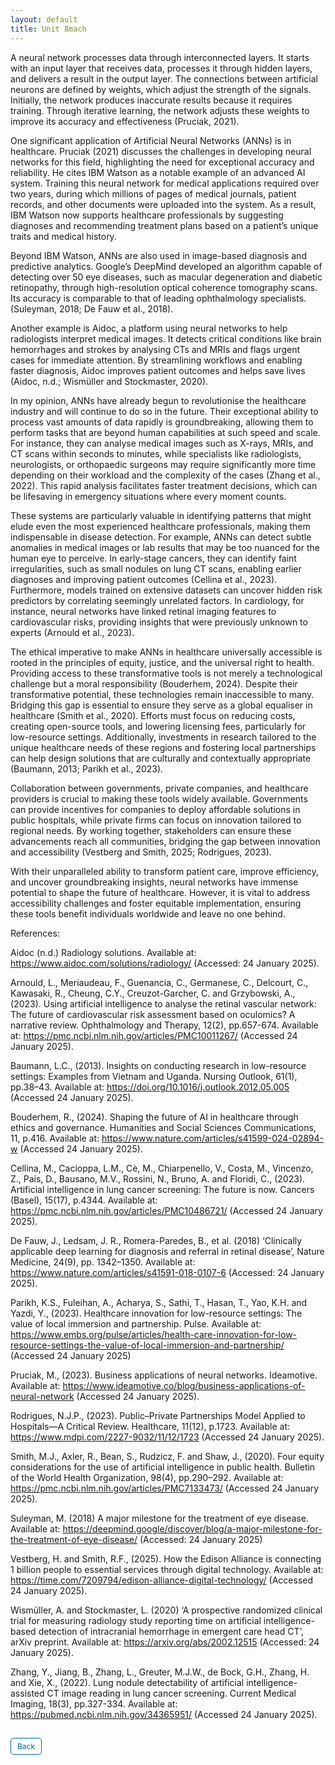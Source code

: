 ```yaml
---
layout: default
title: Unit 8mach
---
```


A neural network processes data through interconnected layers. It starts with an input layer that receives data, processes it through hidden layers, and delivers a result in the output layer. The connections between artificial neurons are defined by weights, which adjust the strength of the signals. Initially, the network produces inaccurate results because it requires training. Through iterative learning, the network adjusts these weights to improve its accuracy and effectiveness (Pruciak, 2021).

One significant application of Artificial Neural Networks (ANNs) is in healthcare. Pruciak (2021) discusses the challenges in developing neural networks for this field, highlighting the need for exceptional accuracy and reliability. He cites IBM Watson as a notable example of an advanced AI system. Training this neural network for medical applications required over two years, during which millions of pages of medical journals, patient records, and other documents were uploaded into the system. As a result, IBM Watson now supports healthcare professionals by suggesting diagnoses and recommending treatment plans based on a patient’s unique traits and medical history.

Beyond IBM Watson, ANNs are also used in image-based diagnosis and predictive analytics. Google’s DeepMind developed an algorithm capable of detecting over 50 eye diseases, such as macular degeneration and diabetic retinopathy, through high-resolution optical coherence tomography scans. Its accuracy is comparable to that of leading ophthalmology specialists. (Suleyman, 2018; De Fauw et al., 2018).

Another example is Aidoc, a platform using neural networks to help radiologists interpret medical images. It detects critical conditions like brain hemorrhages and strokes by analysing CTs and MRIs and flags urgent cases for immediate attention. By streamlining workflows and enabling faster diagnosis, Aidoc improves patient outcomes and helps save lives (Aidoc, n.d.; Wismüller and Stockmaster, 2020).

In my opinion, ANNs have already begun to revolutionise the healthcare industry and will continue to do so in the future. Their exceptional ability to process vast amounts of data rapidly is groundbreaking, allowing them to perform tasks that are beyond human capabilities at such speed and scale. For instance, they can analyse medical images such as X-rays, MRIs, and CT scans within seconds to minutes, while specialists like radiologists, neurologists, or orthopaedic surgeons may require significantly more time depending on their workload and the complexity of the cases (Zhang et al., 2022). This rapid analysis facilitates faster treatment decisions, which can be lifesaving in emergency situations where every moment counts.

These systems are particularly valuable in identifying patterns that might elude even the most experienced healthcare professionals, making them indispensable in disease detection. For example, ANNs can detect subtle anomalies in medical images or lab results that may be too nuanced for the human eye to perceive. In early-stage cancers, they can identify faint irregularities, such as small nodules on lung CT scans, enabling earlier diagnoses and improving patient outcomes (Cellina et al., 2023). Furthermore, models trained on extensive datasets can uncover hidden risk predictors by correlating seemingly unrelated factors. In cardiology, for instance, neural networks have linked retinal imaging features to cardiovascular risks, providing insights that were previously unknown to experts (Arnould et al., 2023).

The ethical imperative to make ANNs in healthcare universally accessible is rooted in the principles of equity, justice, and the universal right to health. Providing access to these transformative tools is not merely a technological challenge but a moral responsibility (Bouderhem, 2024). Despite their transformative potential, these technologies remain inaccessible to many. Bridging this gap is essential to ensure they serve as a global equaliser in healthcare (Smith et al., 2020). Efforts must focus on reducing costs, creating open-source tools, and lowering licensing fees, particularly for low-resource settings. Additionally, investments in research tailored to the unique healthcare needs of these regions and fostering local partnerships can help design solutions that are culturally and contextually appropriate (Baumann, 2013; Parikh et al., 2023).

Collaboration between governments, private companies, and healthcare providers is crucial to making these tools widely available. Governments can provide incentives for companies to deploy affordable solutions in public hospitals, while private firms can focus on innovation tailored to regional needs. By working together, stakeholders can ensure these advancements reach all communities, bridging the gap between innovation and accessibility (Vestberg and Smith, 2025; Rodrigues, 2023).

With their unparalleled ability to transform patient care, improve efficiency, and uncover groundbreaking insights, neural networks have immense potential to shape the future of healthcare. However, it is vital to address accessibility challenges and foster equitable implementation, ensuring these tools benefit individuals worldwide and leave no one behind.



References: 

Aidoc (n.d.) Radiology solutions. Available at: https://www.aidoc.com/solutions/radiology/ (Accessed: 24 January 2025).

Arnould, L., Meriaudeau, F., Guenancia, C., Germanese, C., Delcourt, C., Kawasaki, R., Cheung, C.Y., Creuzot-Garcher, C. and Grzybowski, A., (2023). Using artificial intelligence to analyse the retinal vascular network: The future of cardiovascular risk assessment based on oculomics? A narrative review. Ophthalmology and Therapy, 12(2), pp.657-674. Available at: https://pmc.ncbi.nlm.nih.gov/articles/PMC10011267/ (Accessed 24 January 2025).

Baumann, L.C., (2013). Insights on conducting research in low-resource settings: Examples from Vietnam and Uganda. Nursing Outlook, 61(1), pp.38–43. Available at: https://doi.org/10.1016/j.outlook.2012.05.005 (Accessed 24 January 2025).

Bouderhem, R., (2024). Shaping the future of AI in healthcare through ethics and governance. Humanities and Social Sciences Communications, 11, p.416. Available at: https://www.nature.com/articles/s41599-024-02894-w (Accessed 24 January 2025).

Cellina, M., Cacioppa, L.M., Cè, M., Chiarpenello, V., Costa, M., Vincenzo, Z., Pais, D., Bausano, M.V., Rossini, N., Bruno, A. and Floridi, C., (2023). Artificial intelligence in lung cancer screening: The future is now. Cancers (Basel), 15(17), p.4344. Available at: https://pmc.ncbi.nlm.nih.gov/articles/PMC10486721/ (Accessed 24 January 2025).

De Fauw, J., Ledsam, J. R., Romera-Paredes, B., et al. (2018) ‘Clinically applicable deep learning for diagnosis and referral in retinal disease’, Nature Medicine, 24(9), pp. 1342–1350. Available at: https://www.nature.com/articles/s41591-018-0107-6 (Accessed: 24 January 2025).

Parikh, K.S., Fuleihan, A., Acharya, S., Sathi, T., Hasan, T., Yao, K.H. and Yazdi, Y., (2023). Healthcare innovation for low-resource settings: The value of local immersion and partnership. Pulse. Available at: https://www.embs.org/pulse/articles/health-care-innovation-for-low-resource-settings-the-value-of-local-immersion-and-partnership/ (Accessed 24 January 2025)

Pruciak, M., (2023). Business applications of neural networks. Ideamotive. Available at: https://www.ideamotive.co/blog/business-applications-of-neural-network (Accessed 24 January 2025).

Rodrigues, N.J.P., (2023). Public–Private Partnerships Model Applied to Hospitals—A Critical Review. Healthcare, 11(12), p.1723. Available at: https://www.mdpi.com/2227-9032/11/12/1723 (Accessed 24 January 2025).

Smith, M.J., Axler, R., Bean, S., Rudzicz, F. and Shaw, J., (2020). Four equity considerations for the use of artificial intelligence in public health. Bulletin of the World Health Organization, 98(4), pp.290–292. Available at: https://pmc.ncbi.nlm.nih.gov/articles/PMC7133473/ (Accessed 24 January 2025).

Suleyman, M. (2018) A major milestone for the treatment of eye disease. Available at: https://deepmind.google/discover/blog/a-major-milestone-for-the-treatment-of-eye-disease/ (Accessed: 24 January 2025)

Vestberg, H. and Smith, R.F., (2025). How the Edison Alliance is connecting 1 billion people to essential services through digital technology. Available at: https://time.com/7209794/edison-alliance-digital-technology/ (Accessed 24 January 2025).

Wismüller, A. and Stockmaster, L. (2020) ‘A prospective randomized clinical trial for measuring radiology study reporting time on artificial intelligence-based detection of intracranial hemorrhage in emergent care head CT’, arXiv preprint. Available at: https://arxiv.org/abs/2002.12515 (Accessed: 24 January 2025).

Zhang, Y., Jiang, B., Zhang, L., Greuter, M.J.W., de Bock, G.H., Zhang, H. and Xie, X., (2022). Lung nodule detectability of artificial intelligence-assisted CT image reading in lung cancer screening. Current Medical Imaging, 18(3), pp.327-334. Available at: https://pubmed.ncbi.nlm.nih.gov/34365951/ (Accessed 24 January 2025).


<style>
  .back-button {
    display: inline-block;
    background-color: white;
    color: #006699;
    text-decoration: none;
    padding: 5px 10px; /* Reduced padding for a smaller button */
    font-size: 12px; /* Smaller font size */
    border: 1px solid #006699; /* Thinner border */
    border-radius: 5px;
    cursor: pointer;
    transition: background-color 0.3s, color 0.3s;
    margin: 15px 0; /* Adds space above and below the button */
  }
  .back-button:hover {
    background-color: #006699;
    color: white;
 }
</style>

<div class="button-container">
  <a href="https://dzervenes.github.io/" class="back-button">Back</a>
